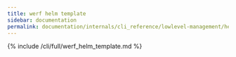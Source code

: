 ```yaml
---
title: werf helm template
sidebar: documentation
permalink: documentation/internals/cli_reference/lowlevel-management/helm/template.html
---
```


{% include /cli/full/werf_helm_template.md %}
